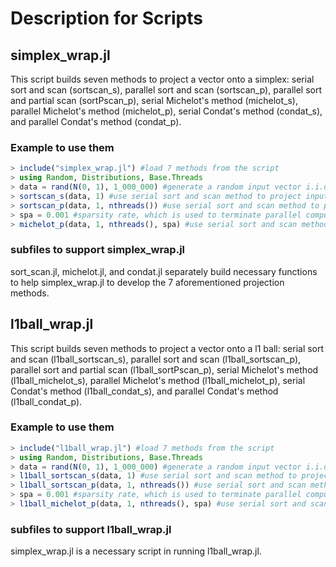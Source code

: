 # Description for Scripts

## simplex_wrap.jl

This script builds seven methods to project a vector onto a simplex: serial sort and scan (sortscan_s), parallel sort and scan (sortscan_p), parallel sort and partial scan (sortPscan_p), serial Michelot's method (michelot_s),
parallel Michelot's method (michelot_p), serial Condat's method (condat_s), and parallel Condat's method (condat_p).

### Example to use them

```julia
> include("simplex_wrap.jl") #load 7 methods from the script
> using Random, Distributions, Base.Threads
> data = rand(N(0, 1), 1_000_000) #generate a random input vector i.i.d. $N(0, 1)$ with size of $10^6$
> sortscan_s(data, 1) #use serial sort and scan method to project input vector data onto a simplex with scaling factor 1
> sortscan_p(data, 1, nthreads()) #use serial sort and scan method to project input vector data onto a simplex with scaling factor 1, and nthreads() return the number of available threads
> spa = 0.001 #sparsity rate, which is used to terminate parallel computing earlier
> michelot_p(data, 1, nthreads(), spa) #use serial sort and scan method to project input vector data onto a simplex with scaling factor 1
```

### subfiles to support simplex_wrap.jl

sort_scan.jl, michelot.jl, and condat.jl separately build necessary functions to help simplex_wrap.jl to develop the 7 aforementioned projection methods.

## l1ball_wrap.jl

This script builds seven methods to project a vector onto a l1 ball: serial sort and scan (l1ball_sortscan_s), parallel sort and scan (l1ball_sortscan_p), parallel sort and partial scan (l1ball_sortPscan_p), serial Michelot's method (l1ball_michelot_s), parallel Michelot's method (l1ball_michelot_p), serial Condat's method (l1ball_condat_s), and parallel Condat's method (l1ball_condat_p).

### Example to use them

```julia
> include("l1ball_wrap.jl") #load 7 methods from the script
> using Random, Distributions, Base.Threads
> data = rand(N(0, 1), 1_000_000) #generate a random input vector i.i.d. $N(0, 1)$ with size of $10^6$
> l1ball_sortscan_s(data, 1) #use serial sort and scan method to project input vector data onto a simplex with scaling factor 1
> l1ball_sortscan_p(data, 1, nthreads()) #use serial sort and scan method to project input vector data onto a simplex with scaling factor 1, and nthreads() return the number of available threads
> spa = 0.001 #sparsity rate, which is used to terminate parallel computing earlier
> l1ball_michelot_p(data, 1, nthreads(), spa) #use serial sort and scan method to project input vector data onto a simplex with scaling factor 1
```

### subfiles to support l1ball_wrap.jl

simplex_wrap.jl is a necessary script in running l1ball_wrap.jl.
